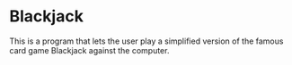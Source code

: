 # Blackjack
This is a program that lets the user play a simplified version of the famous card game Blackjack against the computer.
